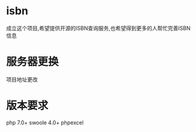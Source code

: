 # isbn

成立这个项目,希望提供开源的ISBN查询服务,也希望得到更多的人帮忙完善ISBN信息

# 服务器更换
项目地址更改

# 版本要求
php 7.0+
swoole 4.0+
phpexcel